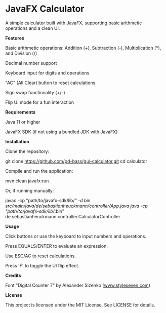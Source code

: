 JavaFX Calculator
==================

A simple calculator built with JavaFX, supporting basic arithmetic operations and a clean UI.

**Features**

Basic arithmetic operations: Addition (+), Subtraction (-), Multiplication (*), and Division (/)


Decimal number support

Keyboard input for digits and operations

"AC" (All Clear) button to reset calculations

Sign swap functionality (+/-)

Flip UI mode for a fun interaction

**Requirements**

Java 11 or higher

JavaFX SDK (if not using a bundled JDK with JavaFX)

**Installation**

Clone the repository:

git clone https://github.com/pd-bass/gui-calculator.git
cd calculator

Compile and run the application:

mvn clean javafx:run

Or, if running manually:

javac -cp "path/to/javafx-sdk/lib/*" -d bin src/main/java/de/sebastianheuckmann/controller/App.java
java -cp "path/to/javafx-sdk/lib/*:bin" de.sebastianheuckmann.controller.CalculatorController

**Usage**

Click buttons or use the keyboard to input numbers and operations.

Press EQUALS/ENTER to evaluate an expression.

Use ESC/AC to reset calculations.

Press 'F' to toggle the UI flip effect.

**Credits**

Font "Digital Counter 7" by Alexander Sizenko (www.styleseven.com)

**License**

This project is licensed under the MIT License. See LICENSE for details.

